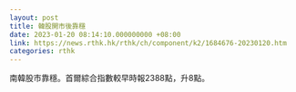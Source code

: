```yaml
---
layout: post
title: 韓股開市後靠穩
date: 2023-01-20 08:14:10.000000000 +08:00
link: https://news.rthk.hk/rthk/ch/component/k2/1684676-20230120.htm
categories: rthk
---
```


南韓股市靠穩。首爾綜合指數較早時報2388點，升8點。
